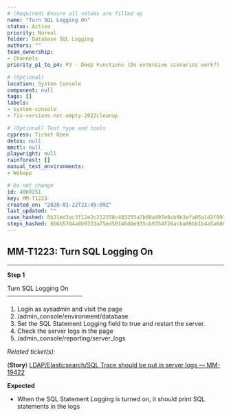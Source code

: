 ```yaml
---
# (Required) Ensure all values are filled up
name: "Turn SQL Logging On"
status: Active
priority: Normal
folder: Database SQL Logging
authors: ""
team_ownership: 
- Channels
priority_p1_to_p4: P3 - Deep Functions (Do extensive scenarios work?)

# (Optional)
location: System Console
component: null
tags: []
labels: 
- system-console
- fix-versions-not-empty-2022cleanup

# (Optional) Test type and tools
cypress: Ticket Open
detox: null
mmctl: null
playwright: null
rainforest: []
manual_test_environments: 
- Webapp

# Do not change
id: 4060251
key: MM-T1223
created_on: "2020-01-22T21:45:09Z"
last_updated: ""
case_hashed: 0b21ed3ac3f12e2c212158c483255a7b80a497e9cb9b3efa05a1d2f9936bf1a17e1dbe07b4533ebe168a58cbff9deb1a
steps_hashed: 6b6b5784a8b9333a75ed50146d0e935cb8754f26acba86bb1b4a5a880f85529f3768b7f181114c6aeee9152ae147fdea
---
```


<!-- (Auto-generated) Based on frontmatter's "key" and "name" -->

## MM-T1223: Turn SQL Logging On

---

**Step 1**

Turn SQL Logging On\
–––––––––––––––––––––––––

1. Login as sysadmin and visit the page
2. /admin\_console/environment/database
3. Set the SQL Statement Logging field to true and restart the server.
4. Check the server logs in the page
5. /admin\_console/reporting/server\_logs

_Related ticket(s):_

(**Story**) [LDAP/Elasticsearch/SQL Trace should be put in server logs — MM-19422](https://mattermost.atlassian.net/browse/MM-19422)

**Expected**

- When the SQL Statement Logging is turned on, it should print SQL statements in the logs
